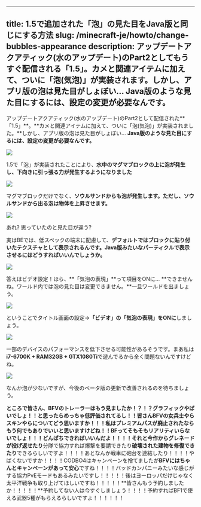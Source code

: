 
---
title: 1.5で追加された「泡」の見た目をJava版と同じにする方法
slug: /minecraft-je/howto/change-bubbles-appearance
description: アップデートアクアティック(水のアップデート)のPart2としてもうすぐ配信される「1.5」。カメと関連アイテムに加えて、ついに「泡(気泡)」が実装されます。しかし、アプリ版の泡は見た目がしょぼい… Java版のような見た目にするには、設定の変更が必要なんです。
---

アップデートアクアティック(水のアップデート)のPart2として配信された**「1.5」**。**カメと関連アイテムに加えて、ついに「泡(気泡)」が実装されました。**しかし、アプリ版の泡は見た目がしょぼい… **Java版のような見た目にするには、設定の変更が必要なんです。**

![](https://cdn-ak.f.st-hatena.com/images/fotolife/s/sasigume/20210208/20210208101318.png)

1.5で「泡」が実装されたことにより、**水中のマグマブロックの上に泡が発生し、下向きに引っ張る力が発生するようになりました**

![](https://cdn-ak.f.st-hatena.com/images/fotolife/s/sasigume/20210208/20210208111457.png)

マグマブロックだけでなく、**ソウルサンドからも泡が発生します。ただし、ソウルサンドから出る泡は物体を上昇させます。**

![](https://cdn-ak.f.st-hatena.com/images/fotolife/s/sasigume/20210208/20210208111059.png)

あれ? 思っていたのと見た目が違う?

実はBEでは、低スペックの端末に配慮して、**デフォルトではブロックに貼り付いたテクスチャとして表示されるんです。**Java版みたいな**パーティクルで表示させるにはどうすればいいんでしょうか。**

![](https://cdn-ak.f.st-hatena.com/images/fotolife/s/sasigume/20210208/20210208110011.png)

答えはビデオ設定！ほら、**「気泡の表現」**って項目をONに… **できませんね。ワールド内では泡の見た目は変更できません。**一旦ワールドを出ましょう。

![](https://cdn-ak.f.st-hatena.com/images/fotolife/s/sasigume/20210208/20210208090716.png)

ということでタイトル画面の設定→**「ビデオ」の「気泡の表現」をONに**しましょう。

![](https://cdn-ak.f.st-hatena.com/images/fotolife/s/sasigume/20210208/20210208115204.png)

一部のデバイスのパフォーマンスを低下させる可能性があるそうです。まあ私は**i7-6700K + RAM32GB + GTX1080Ti**で遊んでるから全く問題ないんですけどね。

![](https://cdn-ak.f.st-hatena.com/images/fotolife/s/sasigume/20210208/20210208115209.png)

なんか泡が少ないですが、今後のベータ版の更新で改善されるのを待ちましょう。

**ところで皆さん、BFVのトレーラーはもう見ましたか！？！？**グラフィックやばいでしょ！！と思ったらめっちゃ低評価されてるし！！**皆さんBFVの女兵士やらスキンやらについてどう思いますか！！！**私は**プレミアムパスが廃止**されたならもう何でもありでいいと思いますけどね！！BFってそもそもリアリティいらないでしょ！！！どんぱちできればいいんだよ！！！！それと今作から**グレネードが投げ返せたり**分隊で協力すれば爆撃を要請できたり**破壊された建物を修復できたり**できるらしいですよ！！！！あとなんか戦車に砲台を連結したり！！！！やばくないですか！！！！CODBO4はキャンペーンを捨てましたが**BFVにはちゃんとキャンペーンがあって安心**ですね！！！！バッドカンパニーみたいな感じがする協力PvEモードもあるみたいですし！！！！！後はヨーロッパだけじゃなく太平洋戦争も取り上げてほしいですね！！！！！**皆さんもう予約しましたか！！！！！**予約してない人は今すぐしましょう！！！！予約すればBF1で使える武器5種がもらえるらしいですよ！！！！！！
